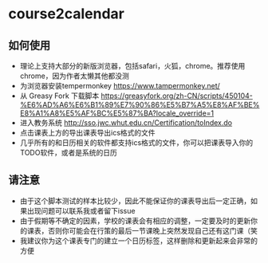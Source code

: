 # course2calendar

## 如何使用
- 理论上支持大部分的新版浏览器，包括safari，火狐，chrome。推荐使用chrome，因为作者太懒其他都没测
- 为浏览器安装tempermonkey https://www.tampermonkey.net/
- 从 Greasy Fork 下载脚本 https://greasyfork.org/zh-CN/scripts/450104-%E6%AD%A6%E6%B1%89%E7%90%86%E5%B7%A5%E8%AF%BE%E8%A1%A8%E5%AF%BC%E5%87%BA?locale_override=1
- 进入教务系统 http://sso.jwc.whut.edu.cn/Certification/toIndex.do
- 点击课表上方的导出课表导出ics格式的文件
- 几乎所有的和日历相关的软件都支持ics格式的文件，你可以把课表导入你的TODO软件，或者是系统的日历

## 请注意
- 由于这个脚本测试的样本比较少，因此不能保证你的课表导出后一定正确，如果出现问题可以联系我或者留下issue
- 由于假期等不确定的因素，学校的课表会有相应的调整，一定要及时的更新你的课表，否则你可能会在行策的最后一节课晚上突然发现自己还有这门课（笑
- 我建议你为这个课表专门的建立一个日历标签，这样删除和更新起来会非常的方便
